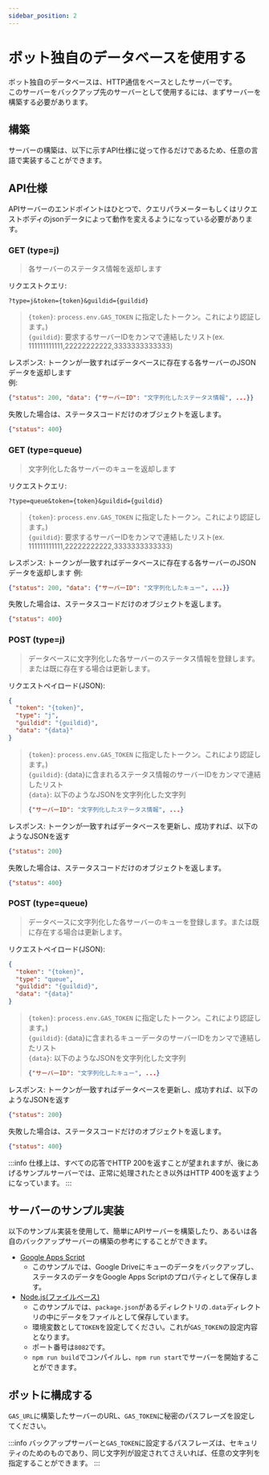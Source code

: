 ```yaml
---
sidebar_position: 2
---
```

# ボット独自のデータベースを使用する
ボット独自のデータベースは、HTTP通信をベースとしたサーバーです。  
このサーバーをバックアップ先のサーバーとして使用するには、まずサーバーを構築する必要があります。

## 構築
サーバーの構築は、以下に示すAPI仕様に従って作るだけであるため、任意の言語で実装することができます。

## API仕様
APIサーバーのエンドポイントはひとつで、クエリパラメーターもしくはリクエストボディのjsonデータによって動作を変えるようになっている必要があります。  
### **GET (type=j)**
  > 各サーバーのステータス情報を返却します  

  リクエストクエリ: 
  ```
  ?type=j&token={token}&guildid={guildid}
  ```
  > `{token}`: `process.env.GAS_TOKEN` に指定したトークン。これにより認証します。)  
  > `{guildid}`: 要求するサーバーIDをカンマで連結したリスト(ex. 111111111111,22222222222,3333333333333)  

  レスポンス: トークンが一致すればデータベースに存在する各サーバーのJSONデータを返却します  
  例:
  ```json
  {"status": 200, "data": {"サーバーID": "文字列化したステータス情報", ...}}
  ```
  失敗した場合は、ステータスコードだけのオブジェクトを返します。
  ```json
  {"status": 400}
  ```
### **GET (type=queue)**
  > 文字列化した各サーバーのキューを返却します

  リクエストクエリ: 
  ```
  ?type=queue&token={token}&guildid={guildid}
  ```
  > `{token}`: `process.env.GAS_TOKEN` に指定したトークン。これにより認証します。)  
  > `{guildid}`: 要求するサーバーIDをカンマで連結したリスト(ex. 111111111111,22222222222,3333333333333)  

  レスポンス: トークンが一致すればデータベースに存在する各サーバーのJSONデータを返却します
  例:
  ```json
  {"status": 200, "data": {"サーバーID": "文字列化したキュー", ...}}
  ```
  失敗した場合は、ステータスコードだけのオブジェクトを返します。
  ```json
  {"status": 400}
  ```

### **POST (type=j)**
  > データベースに文字列化した各サーバーのステータス情報を登録します。または既に存在する場合は更新します。

  リクエストペイロード(JSON):
  ```json
  {
    "token": "{token}",
    "type": "j",
    "guildid": "{guildid}",
    "data": "{data}"
  }
  ```
  > `{token}`: `process.env.GAS_TOKEN` に指定したトークン。これにより認証します。)  
  > `{guildid}`: {data}に含まれるステータス情報のサーバーIDをカンマで連結したリスト  
  > `{data}`: 以下のようなJSONを文字列化した文字列
  > ```json
  > {"サーバーID": "文字列化したステータス情報", ...}
  > ```

  レスポンス: トークンが一致すればデータベースを更新し、成功すれば、以下のようなJSONを返す
  ```json
  {"status": 200}
  ```
  失敗した場合は、ステータスコードだけのオブジェクトを返します。
  ```json
  {"status": 400}
  ``` 

### **POST (type=queue)**
  > データベースに文字列化した各サーバーのキューを登録します。または既に存在する場合は更新します。

  リクエストペイロード(JSON):
  ```json
  {
    "token": "{token}",
    "type": "queue",
    "guildid": "{guildid}",
    "data": "{data}"
  }
  ```
  > `{token}`: `process.env.GAS_TOKEN` に指定したトークン。これにより認証します。)  
  > `{guildid}`: {data}に含まれるキューデータのサーバーIDをカンマで連結したリスト  
  > `{data}`: 以下のようなJSONを文字列化した文字列
  > ```json
  > {"サーバーID": "文字列化したキュー", ...}
  > ```

  レスポンス: トークンが一致すればデータベースを更新し、成功すれば、以下のようなJSONを返す
  ```json
  {"status": 200}
  ```
  失敗した場合は、ステータスコードだけのオブジェクトを返します。
  ```json
  {"status": 400}
  ```

:::info
仕様上は、すべての応答でHTTP 200を返すことが望まれますが、後にあげるサンプルサーバーでは、正常に処理されたとき以外はHTTP 400を返すようになっています。
:::

## サーバーのサンプル実装
以下のサンプル実装を使用して、簡単にAPIサーバーを構築したり、あるいは各自のバックアップサーバーの構築の参考にすることができます。

- [Google Apps Script](https://github.com/mtripg6666tdr/Discord-SimpleMusicBot/blob/master/util/exampleDbServer/gas/exampleDbServer.gs)
  - このサンプルでは、Google Driveにキューのデータをバックアップし、ステータスのデータをGoogle Apps Scriptのプロパティとして保存します。
- [Node.js(ファイルベース)](https://github.com/mtripg6666tdr/Discord-SimpleMusicBot/blob/master/util/exampleDbServer/node)
  - このサンプルでは、`package.json`があるディレクトリの`.data`ディレクトリの中にデータをファイルとして保存しています。
  - 環境変数として`TOKEN`を設定してください。これが`GAS_TOKEN`の設定内容となります。
  - ポート番号は`8082`です。
  - `npm run build`でコンパイルし、`npm run start`でサーバーを開始することができます。

## ボットに構成する
`GAS_URL`に構築したサーバーのURL、`GAS_TOKEN`に秘密のパスフレーズを設定してください。

:::info
バックアップサーバーと`GAS_TOKEN`に設定するパスフレーズは、セキュリティのためのものであり、同じ文字列が設定されてさえいれば、任意の文字列を指定することができます。
:::
